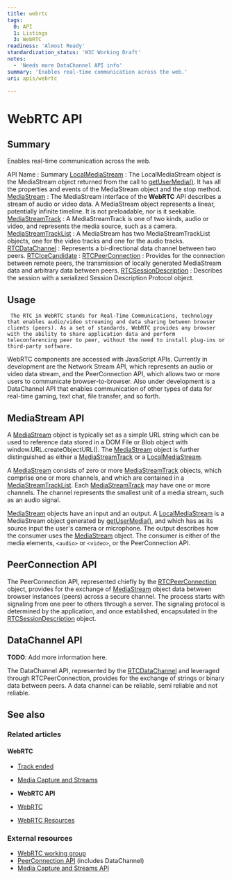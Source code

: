 ```yaml
---
title: webrtc
tags:
  0: API
  1: Listings
  3: WebRTC
readiness: 'Almost Ready'
standardization_status: 'W3C Working Draft'
notes:
  - 'Needs more DataChannel API info'
summary: 'Enables real-time communication across the web.'
uri: apis/webrtc

---
```

# WebRTC API

## Summary

Enables real-time communication across the web.

API Name
:   Summary
[LocalMediaStream](/apis/webrtc/LocalMediaStream)
:   The LocalMediaStream object is the MediaStream object returned from the call to [getUserMedia()](/dom/Navigator/getUserMedia). It has all the properties and events of the MediaStream object and the stop method.
[MediaStream](/apis/webrtc/MediaStream)
:   The MediaStream interface of the **WebRTC** API describes a stream of audio or video data. A MediaStream object represents a linear, potentially infinite timeline. It is not preloadable, nor is it seekable.
[MediaStreamTrack](/apis/webrtc/MediaStreamTrack)
:   A MediaStreamTrack is one of two kinds, audio or video, and represents the media source, such as a camera.
[MediaStreamTrackList](/apis/webrtc/MediaStreamTrackList)
:   A MediaStream has two MediaStreamTrackList objects, one for the video tracks and one for the audio tracks.
[RTCDataChannel](/apis/webrtc/RTCDataChannel)
:   Represents a bi-directional data channel between two peers.
[RTCIceCandidate](/apis/webrtc/RTCIceCandidate)
:
[RTCPeerConnection](/apis/webrtc/RTCPeerConnection)
:   Provides for the connection between remote peers, the transmission of locally generated MediaStream data and arbitrary data between peers.
[RTCSessionDescription](/apis/webrtc/RTCSessionDescription)
:   Describes the session with a serialized Session Description Protocol object.

## Usage

     The RTC in WebRTC stands for Real-Time Communications, technology that enables audio/video streaming and data sharing between browser clients (peers). As a set of standards, WebRTC provides any browser with the ability to share application data and perform teleconferencing peer to peer, without the need to install plug-ins or third-party software.

WebRTC components are accessed with JavaScript APIs. Currently in development are the Network Stream API, which represents an audio or video data stream, and the PeerConnection API, which allows two or more users to communicate browser-to-browser. Also under development is a DataChannel API that enables communication of other types of data for real-time gaming, text chat, file transfer, and so forth.

## MediaStream API

A [MediaStream](/apis/webrtc/MediaStream) object is typically set as a simple URL string which can be used to reference data stored in a DOM File or Blob object with window.URL.createObjectURL(). The [MediaStream](/apis/webrtc/MediaStream) object is further distinguished as either a [MediaStreamTrack](/apis/webrtc/MediaStreamTrack) or a [LocalMediaStream](/apis/webrtc/LocalMediaStream).

A [MediaStream](/apis/webrtc/MediaStream) consists of zero or more [MediaStreamTrack](/apis/webrtc/MediaStreamTrack) objects, which comprise one or more channels, and which are contained in a [MediaStreamTrackList](/apis/webrtc/MediaStreamTrackList). Each [MediaStreamTrack](/apis/webrtc/MediaStreamTrack) may have one or more channels. The channel represents the smallest unit of a media stream, such as an audio signal.

[MediaStream](/apis/webrtc/MediaStream) objects have an input and an output. A [LocalMediaStream](/apis/webrtc/LocalMediaStream) is a MediaStream object generated by [getUserMedia()](/dom/Navigator/getUserMedia), and which has as its source input the user's camera or microphone. The output describes how the consumer uses the [MediaStream](/apis/webrtc/MediaStream) object. The consumer is either of the media elements, `<audio>` or `<video>`, or the PeerConnection API.

## PeerConnection API

The PeerConnection API, represented chiefly by the [RTCPeerConnection](/apis/webrtc/RTCPeerConnection) object, provides for the exchange of [MediaStream](/apis/webrtc/MediaStream) object data between browser instances (peers) across a secure channel. The process starts with signaling from one peer to others through a server. The signaling protocol is determined by the application, and once established, encapsulated in the [RTCSessionDescription](/apis/webrtc/RTCSessionDescription) object.

## DataChannel API

**TODO**: Add more information here.

The DataChannel API, represented by the [RTCDataChannel](/apis/webrtc/RTCDataChannel) and leveraged through RTCPeerConnection, provides for the exchange of strings or binary data between peers. A data channel can be reliable, semi reliable and not reliable.

## See also

### Related articles

#### WebRTC

-   [Track ended](/apis/MediaStream/ended)

-   [Media Capture and Streams](/apis/media_capture_and_streams)

-   **WebRTC API**

-   [WebRTC](/concepts/Internet_and_Web/webrtc)

-   [WebRTC Resources](/tutorials/webrtc_resources)

### External resources

-   [WebRTC working group](http://www.w3.org/2011/04/webrtc/)
-   [PeerConnection API](http://dev.w3.org/2011/webrtc/editor/webrtc.html) (includes DataChannel)
-   [Media Capture and Streams API](http://dev.w3.org/2011/webrtc/editor/getusermedia.html)

